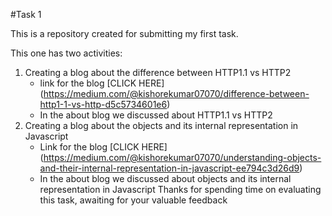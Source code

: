 #Task 1

This is a repository created for submitting my first task.

This one has two activities:

1. Creating a blog about the difference between HTTP1.1 vs HTTP2
    - link for the blog [CLICK HERE] (https://medium.com/@kishorekumar07070/difference-between-http1-1-vs-http-d5c5734601e6)
    - In the about blog we discussed about HTTP1.1 vs HTTP2
2. Creating a blog about the objects and its internal representation in Javascript
    - Link for the blog [CLICK HERE] (https://medium.com/@kishorekumar07070/understanding-objects-and-their-internal-representation-in-javascript-ee794c3d26d9)
    - In the about blog we discussed about objects and its internal representation in Javascript
Thanks for spending time on evaluating this task, awaiting for your valuable feedback 
